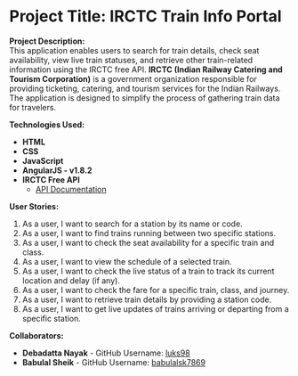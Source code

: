 # Project Title: **IRCTC Train Info Portal**

**Project Description:**  
This application enables users to search for train details, check seat availability, view live train statuses, and retrieve other train-related information using the IRCTC free API. **IRCTC (Indian Railway Catering and Tourism Corporation)** is a government organization responsible for providing ticketing, catering, and tourism services for the Indian Railways. The application is designed to simplify the process of gathering train data for travelers.

**Technologies Used:**  
* **HTML**  
* **CSS**  
* **JavaScript**  
* **AngularJS - v1.8.2**
* **IRCTC Free API**  
  - [API Documentation](https://www.allthingsdev.co/apimarketplace/endpoints/irctc/66601c6b98e9e140d6544339)

**User Stories:** 
1. As a user, I want to search for a station by its name or code.  
2. As a user, I want to find trains running between two specific stations.  
3. As a user, I want to check the seat availability for a specific train and class.  
4. As a user, I want to view the schedule of a selected train.  
5. As a user, I want to check the live status of a train to track its current location and delay (if any).  
6. As a user, I want to check the fare for a specific train, class, and journey.  
7. As a user, I want to retrieve train details by providing a station code.  
8. As a user, I want to get live updates of trains arriving or departing from a specific station.

**Collaborators:**
* **Debadatta Nayak** - GitHub Username: [luks98](https://github.com/luks98)  
* **Babulal Sheik** - GitHub Username: [babulalsk7869](https://github.com/babulalsk7869)
